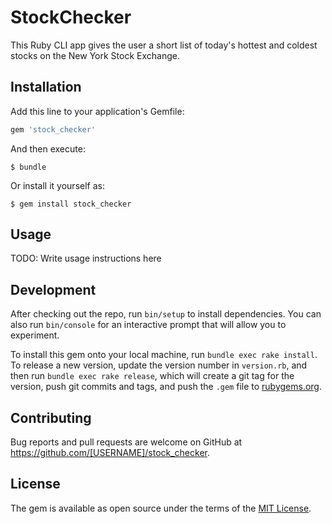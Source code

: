 # StockChecker
This Ruby CLI app gives the user a short list of today's hottest and coldest stocks on the New York Stock Exchange.

## Installation

Add this line to your application's Gemfile:

```ruby
gem 'stock_checker'
```

And then execute:

    $ bundle

Or install it yourself as:

    $ gem install stock_checker

## Usage

TODO: Write usage instructions here

## Development

After checking out the repo, run `bin/setup` to install dependencies. You can also run `bin/console` for an interactive prompt that will allow you to experiment.

To install this gem onto your local machine, run `bundle exec rake install`. To release a new version, update the version number in `version.rb`, and then run `bundle exec rake release`, which will create a git tag for the version, push git commits and tags, and push the `.gem` file to [rubygems.org](https://rubygems.org).

## Contributing

Bug reports and pull requests are welcome on GitHub at https://github.com/[USERNAME]/stock_checker.

## License

The gem is available as open source under the terms of the [MIT License](http://opensource.org/licenses/MIT).
